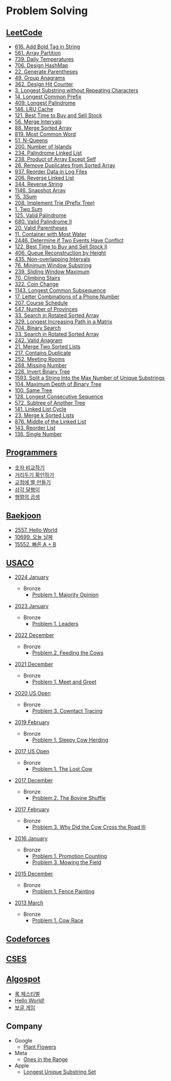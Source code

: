 # Problem Solving

## [LeetCode](https://leetcode.com/)

* [616. Add Bold Tag in String](https://leetcode.com/problems/add-bold-tag-in-string/description/)
* [561. Array Partition](https://leetcode.com/problems/array-partition/description/)
* [739. Daily Temperatures](https://leetcode.com/problems/daily-temperatures/description/)
* [706. Design HashMap](https://leetcode.com/problems/design-hashmap/description/)
* [22. Generate Parentheses](https://leetcode.com/problems/generate-parentheses/description/)
* [49. Group Anagrams](https://leetcode.com/problems/group-anagrams/)
* [362. Design Hit Counter](https://leetcode.com/problems/design-hit-counter/description/)
* [3. Longest Substring without Repeating Characters](https://leetcode.com/problems/longest-substring-without-repeating-characters/description/)
* [14. Longest Common Prefix](https://leetcode.com/problems/longest-common-prefix/description/)
* [409. Longest Palindrome](https://leetcode.com/problems/longest-palindrome/description/)
* [146. LRU Cache](https://leetcode.com/problems/lru-cache/description/)
* [121. Best Time to Buy and Sell Stock](https://leetcode.com/problems/best-time-to-buy-and-sell-stock/description/)
* [56. Merge Intervals](https://leetcode.com/problems/merge-intervals/description/)
* [88. Merge Sorted Array](https://leetcode.com/problems/merge-sorted-array/description/)
* [819. Most Common Word](https://leetcode.com/problems/most-common-word/description/)
* [51. N-Queens](https://leetcode.com/problems/n-queens/description/)
* [200. Number of Islands](https://leetcode.com/problems/number-of-islands/description/)
* [234. Palindrome Linked List](https://leetcode.com/problems/palindrome-linked-list/description/)
* [238. Product of Array Except Self](https://leetcode.com/problems/product-of-array-except-self/description/)
* [26. Remove Duplicates from Sorted Array](https://leetcode.com/problems/remove-duplicates-from-sorted-array/description/)
* [937. Reorder Data in Log Files](https://leetcode.com/problems/reorder-data-in-log-files/description/)
* [206. Reverse Linked List](https://leetcode.com/problems/reverse-linked-list/description/)
* [344. Reverse String](https://leetcode.com/problems/reverse-string/description/)
* [1146. Snapshot Array](https://leetcode.com/problems/snapshot-array/description/)
* [15. 3Sum](https://leetcode.com/problems/3sum/description/)
* [208. Implement Trie (Prefix Tree)](https://leetcode.com/problems/implement-trie-prefix-tree/description/)
* [1. Two Sum](https://leetcode.com/problems/two-sum/description/)
* [125. Valid Palindrome](https://leetcode.com/problems/valid-palindrome/description/)
* [680. Valid Palindrome II](https://leetcode.com/problems/valid-palindrome-ii/description/)
* [20. Valid Parentheses](https://leetcode.com/problems/valid-parentheses/description/)
* [11. Container with Most Water](https://leetcode.com/problems/container-with-most-water/description/)
* [2446. Determine if Two Events Have Conflict](https://leetcode.com/problems/determine-if-two-events-have-conflict/description/)
* [122. Best Time to Buy and Sell Stock II](https://leetcode.com/problems/best-time-to-buy-and-sell-stock-ii/description/)
* [406. Queue Reconstruction by Height](https://leetcode.com/problems/queue-reconstruction-by-height/description/)
* [435. Non-overlapping Intervals](https://leetcode.com/problems/non-overlapping-intervals/description/)
* [76. Minimum Window Substring](https://leetcode.com/problems/minimum-window-substring/description/)
* [239. Sliding Window Maximum](https://leetcode.com/problems/sliding-window-maximum/description/)
* [70. Climbing Stairs](https://leetcode.com/problems/climbing-stairs/description/)
* [322. Coin Change](https://leetcode.com/problems/coin-change/description/)
* [1143. Longest Common Subsequence
  ](https://leetcode.com/problems/longest-common-subsequence/description/)
* [17. Letter Combinations of a Phone Number](https://leetcode.com/problems/letter-combinations-of-a-phone-number/description/)
* [207. Course Schedule](https://leetcode.com/problems/course-schedule/description/)
* [547. Number of Provinces](https://leetcode.com/problems/number-of-provinces/description/)
* [33. Search in Rotated Sorted Array](https://leetcode.com/problems/search-in-rotated-sorted-array/description/)
* [329. Longest Increasing Path in a Matrix](https://leetcode.com/problems/longest-increasing-path-in-a-matrix/description/)
* [704. Binary Search](https://leetcode.com/problems/binary-search/description/)
* [33. Search in Rotated Sorted Array](https://leetcode.com/problems/search-in-rotated-sorted-array/description/)
* [242. Valid Anagram](https://leetcode.com/problems/valid-anagram/description/)
* [21. Merge Two Sorted Lists](https://leetcode.com/problems/merge-two-sorted-lists/description/)
* [217. Contains Duplicate](https://leetcode.com/problems/contains-duplicate/description)
* [252. Meeting Rooms](https://leetcode.com/problems/meeting-rooms/description/)
* [268. Missing Number](https://leetcode.com/problems/missing-number/description/)
* [226. Invert Binary Tree](https://leetcode.com/problems/invert-binary-tree/description/)
* [1593. Split a String Into the Max Number of Unique Substrings](https://leetcode.com/problems/split-a-string-into-the-max-number-of-unique-substrings/description/)
* [104. Maximum Depth of Binary Tree](https://leetcode.com/problems/maximum-depth-of-binary-tree/description/)
* [100. Same Tree](https://leetcode.com/problems/same-tree/description/)
* [128. Longest Consecutive Sequence](https://leetcode.com/problems/longest-consecutive-sequence/description/)
* [572. Subtree of Another Tree](https://leetcode.com/problems/subtree-of-another-tree/)
* [141. Linked List Cycle](https://leetcode.com/problems/linked-list-cycle)
* [23. Merge k Sorted Lists](https://leetcode.com/problems/merge-k-sorted-lists)
* [876. Middle of the Linked List](https://leetcode.com/problems/middle-of-the-linked-list)
* [143. Reorder List](https://leetcode.com/problems/reorder-list)
* [136. Single Number](https://leetcode.com/problems/single-number)

## [Programmers](https://programmers.co.kr/)

* [숫자 비교하기](https://school.programmers.co.kr/learn/courses/30/lessons/120807)
* [거리두기 확인하기](https://school.programmers.co.kr/learn/courses/30/lessons/81302)
* [교점에 별 만들기](https://school.programmers.co.kr/learn/courses/30/lessons/87377)
* [삼각 달팽이](https://school.programmers.co.kr/learn/courses/30/lessons/68645)
* [행렬의 곱셈](https://school.programmers.co.kr/learn/courses/30/lessons/12949)

## [Baekjoon](https://www.acmicpc.net/)

* [2557. Hello World](https://www.acmicpc.net/problem/2557)
* [10699. 오늘 날짜](https://www.acmicpc.net/problem/10699)
* [15552. 빠른 A + B](https://www.acmicpc.net/problem/15552)

## [USACO](https://usaco.org/index.php)

* [2024 January](https://usaco.org/index.php?page=jan24results)
  * Bronze
    * [Problem 1. Majority Opinion](https://usaco.org/index.php?page=viewproblem2&cpid=1371)

* [2023 January](https://usaco.org/index.php?page=jan23results)
  * Bronze
    * [Problem 1. Leaders](https://usaco.org/index.php?page=viewproblem2&cpid=1275)

* [2022 December](https://usaco.org/index.php?page=dec22results)
  * Bronze
    * [Problem 2. Feeding the Cows](https://usaco.org/index.php?page=viewproblem2&cpid=1252)

* [2021 December](https://usaco.org/index.php?page=dec12problems)
  * Bronze
    * [Problem 1. Meet and Greet](https://usaco.org/index.php?page=viewproblem2&cpid=205)

* [2020 US Open](https://usaco.org/index.php?page=open20results)
  * Bronze
    * [Problem 3. Cowntact Tracing
      ](https://usaco.org/index.php?page=viewproblem2&cpid=1037)

* [2019 February](https://usaco.org/index.php?page=feb19results)
  * Bronze
    * [Problem 1. Sleepy Cow Herding
      ](https://usaco.org/index.php?page=viewproblem2&cpid=915)

* [2017 US Open](https://usaco.org/index.php?page=open17results)
  * Bronze
    * [Problem 1. The Lost Cow](https://usaco.org/index.php?page=viewproblem2&cpid=735)

* [2017 December](https://usaco.org/index.php?page=dec17results)
  * Bronze
    * [Problem 2. The Bovine Shuffle](https://usaco.org/index.php?page=viewproblem2&cpid=760)

* [2017 February](https://usaco.org/index.php?page=feb17results)
  * Bronze
    * [Problem 3. Why Did the Cow Cross the Road III](https://usaco.org/index.php?page=viewproblem2&cpid=713)

* [2016 January](https://usaco.org/index.php?page=jan16results)
  * Bronze
    * [Problem 1. Promotion Counting](https://usaco.org/index.php?page=viewproblem2&cpid=591) 
    * [Problem 3. Mowing the Field](https://usaco.org/index.php?page=viewproblem2&cpid=593)

* [2015 December](https://usaco.org/index.php?page=dec15results)
  * Bronze
    * [Problem 1. Fence Painting](https://usaco.org/index.php?page=viewproblem2&cpid=567)
* [2013 March](https://usaco.org/index.php?page=mar13problems)
  * Bronze
    * [Problem 1. Cow Race](https://usaco.org/index.php?page=viewproblem2&cpid=259)

## [Codeforces](https://codeforces.com/)

## [CSES](https://cses.fi/)

## [Algospot](https://algospot.com/)

- [록 페스티벌](https://algospot.com/judge/problem/read/FESTIVAL)
- [Hello World!](https://algospot.com/judge/problem/read/HELLOWORLD)
- [보글 게임](https://algospot.com/judge/problem/read/BOGGLE)

## Company

- Google
  - [Plant Flowers](https://github.com/giwankim/ps/blob/main/src/main/java/in/the/wild/google/PlantFlowers.java)
- Meta
  - [Ones in the Range](https://github.com/giwankim/ps/blob/main/src/main/java/in/the/wild/meta/OnesInTheRange.java)
- Apple
  - [Longest Unique Substring Set](https://docs.google.com/document/d/1kI0aOmsuok64NuGV4IF8yFV0HdBdJBtQm07G01Hllr4/edit?tab=t.0)
